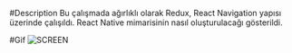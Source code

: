 #Description
Bu çalışmada ağırlıklı olarak Redux, React Navigation yapısı  üzerinde çalışıldı.
React Native mimarisinin nasıl oluşturulacağı gösterildi.

#Gif
![SCREEN](https://github.com/elifbayhatun/E-commorce/assets/103332831/082abaf0-0258-453b-bf77-dc075201c2af)


